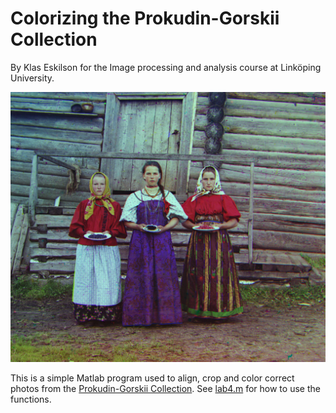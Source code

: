 # Colorizing the Prokudin-Gorskii Collection

By Klas Eskilson for the Image processing and analysis course at Linköping University.

![Final result](documentation/result.jpg)

This is a simple Matlab program used to align, crop and color correct photos from the [Prokudin-Gorskii Collection](http://www.loc.gov/pictures/collection/prok/). See [lab4.m](lab4.m) for how to use the functions.
